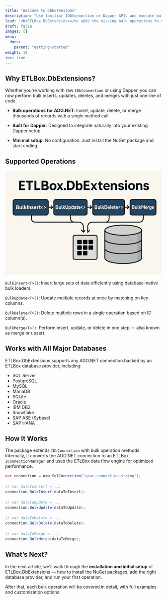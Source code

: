 ```yaml
---
title: "Welcome to DbExtensions"
description: "Use familiar IDbConnection or Dapper APIs and execute bulk inserts, updates, deletes, and merges with minimal code and maximum efficiency — powered by ETLBox."
lead: "<b>ETLBox.DbExtensions</b> adds the missing bulk operations to your ADO.NET stack. Built on top of the ETLBox framework, it enables high-performance data operations with a clean and simple API."
draft: false
images: []
menu:
  docs:
    parent: "getting-started"
weight: 10
toc: true
---
```


## Why ETLBox.DbExtensions?

Whether you're working with raw `IDbConnection` or using Dapper, you can now perform bulk inserts, updates, deletes, and merges with just one line of code.

- **Bulk operations for ADO.NET**: Insert, update, delete, or merge thousands of records with a single method call.

- **Built for Dapper**: Designed to integrate naturally into your existing Dapper setup.

- **Minimal setup**: No configuration. Just install the NuGet package and start coding.

## Supported Operations

![Bulk operations with ETLBox.DbExtensions](overview.png)

`BulkInsert<T>()`: Insert large sets of data efficiently using database-native bulk loaders.

`BulkUpdate<T>()`: Update multiple records at once by matching on key columns.

`BulkDelete<T>()`: Delete multiple rows in a single operation based on ID column(s).

`BulkMerge<T>()`: Perform insert, update, or delete in one step — also known as merge or upsert.

## Works with All Major Databases

ETLBox.DbExtensions supports any ADO.NET connection backed by an ETLBox database provider, including:

- SQL Server
- PostgreSQL
- MySQL
- MariaDB
- SQLite
- Oracle
- IBM DB2
- Snowflake
- SAP ASE (Sybase)
- SAP HANA

## How It Works

The package extends `IDbConnection` with bulk operation methods. Internally, it converts the ADO.NET connection to an ETLBox `IConnectionManager` and uses the ETLBox data flow engine for optimized performance.

```csharp
var connection = new SqlConnection("your-connection-string");

// var dataToInsert = ...
connection.BulkInsert(dataToInsert);

// var dataToUpdate = ...
connection.BulkUpdate(dataToUpdate);

// var dataToDelete = ...
connection.BulkDelete(dataToDelete);

// var dataToMerge = ...
connection.BulkMerge(dataToMerge);
```

## What’s Next?

In the next article, we’ll walk through the **installation and initial setup** of ETLBox.DbExtensions — how to install the NuGet packages, add the right database provider, and run your first operation.

After that, each bulk operation will be covered in detail, with full examples and customization options.

